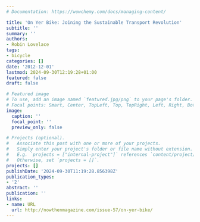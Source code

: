 ```yaml
---
# Documentation: https://wowchemy.com/docs/managing-content/

title: 'On Yer Bike: Joining the Sustainable Transport Revolution'
subtitle: ''
summary: ''
authors:
- Robin Lovelace
tags:
- bicycle
categories: []
date: '2012-12-01'
lastmod: 2024-09-30T12:19:28+01:00
featured: false
draft: false

# Featured image
# To use, add an image named `featured.jpg/png` to your page's folder.
# Focal points: Smart, Center, TopLeft, Top, TopRight, Left, Right, BottomLeft, Bottom, BottomRight.
image:
  caption: ''
  focal_point: ''
  preview_only: false

# Projects (optional).
#   Associate this post with one or more of your projects.
#   Simply enter your project's folder or file name without extension.
#   E.g. `projects = ["internal-project"]` references `content/project/deep-learning/index.md`.
#   Otherwise, set `projects = []`.
projects: []
publishDate: '2024-09-30T11:19:28.856398Z'
publication_types:
- '2'
abstract: ''
publication: ''
links:
- name: URL
  url: http://nowthenmagazine.com/issue-57/on-yer-bike/
---
```

